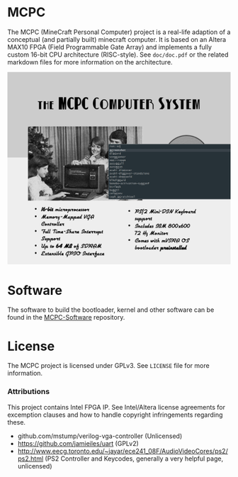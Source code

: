 # MCPC

The MCPC (MineCraft Personal Computer) project is a real-life adaption of a conceptual (and partially built) minecraft computer. It is based on an Altera MAX10 FPGA (Field Programmable Gate Array) and implements a fully custom 16-bit CPU architecture (RISC-style). See `doc/doc.pdf` or the related markdown files for more information on the architecture.

![Retro Ad](https://raw.githubusercontent.com/PiMaker/MCPC-Hardware/master/promo/ad_retro.png)

# Software

The software to build the bootloader, kernel and other software can be found in the [MCPC-Software](https://github.com/PiMaker/MCPC-Software) repository.

# License

The MCPC project is licensed under GPLv3. See `LICENSE` file for more information.

### Attributions

This project contains Intel FPGA IP. See Intel/Altera license agreements for excemption clauses and how to handle copyright infringements regarding these.

* github.com/mstump/verilog-vga-controller (Unlicensed)
* https://github.com/jamieiles/uart (GPLv2)
* http://www.eecg.toronto.edu/~jayar/ece241_08F/AudioVideoCores/ps2/ps2.html (PS2 Controller and Keycodes, generally a very helpful page, unlicensed)
